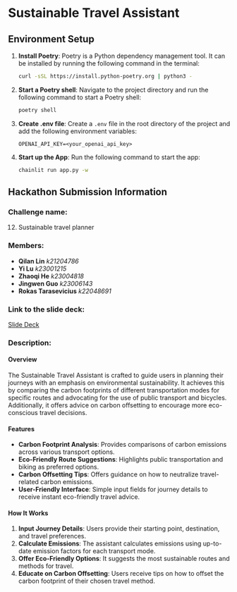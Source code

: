 # Sustainable Travel Assistant

## Environment Setup

1. **Install Poetry**: Poetry is a Python dependency management tool. It can be installed by running the following command in the terminal:

    ```bash
    curl -sSL https://install.python-poetry.org | python3 -
    ```
   
2. **Start a Poetry shell**: Navigate to the project directory and run the following command to start a Poetry shell:

    ```bash
    poetry shell
    ```
   
3. **Create .env file**: Create a `.env` file in the root directory of the project and add the following environment variables:

    ```env
    OPENAI_API_KEY=<your_openai_api_key>
    ```

4. **Start up the App**: Run the following command to start the app:

    ```bash
   chainlit run app.py -w
    ```
   

## Hackathon Submission Information

### Challenge name:
12. Sustainable travel planner

### Members:
- **Qilan Lin** _k21204786_
- **Yi Lu** _k23001215_
- **Zhaoqi He** _k23004818_
- **Jingwen Guo** _k23006143_
- **Rokas Tarasevicius** _k22048691_

### Link to the slide deck:
[Slide Deck](https://emckclac-my.sharepoint.com/:p:/g/personal/k23001215_kcl_ac_uk/ERpTTJmMKKFLglfhX8aZwLEB6jSlH9Mp_Um_vJk6l5rJGQ?e=MUpaKU)

### Description:

#### Overview

The Sustainable Travel Assistant is crafted to guide users in planning their journeys with an emphasis on environmental sustainability. It achieves this by comparing the carbon footprints of different transportation modes for specific routes and advocating for the use of public transport and bicycles. Additionally, it offers advice on carbon offsetting to encourage more eco-conscious travel decisions.

#### Features

- **Carbon Footprint Analysis**: Provides comparisons of carbon emissions across various transport options.
- **Eco-Friendly Route Suggestions**: Highlights public transportation and biking as preferred options.
- **Carbon Offsetting Tips**: Offers guidance on how to neutralize travel-related carbon emissions.
- **User-Friendly Interface**: Simple input fields for journey details to receive instant eco-friendly travel advice.

#### How It Works

1. **Input Journey Details**: Users provide their starting point, destination, and travel preferences.
2. **Calculate Emissions**: The assistant calculates emissions using up-to-date emission factors for each transport mode.
3. **Offer Eco-Friendly Options**: It suggests the most sustainable routes and methods for travel.
4. **Educate on Carbon Offsetting**: Users receive tips on how to offset the carbon footprint of their chosen travel method.





